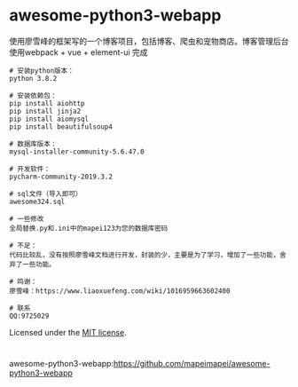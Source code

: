# awesome-python3-webapp
使用廖雪峰的框架写的一个博客项目，包括博客、爬虫和宠物商店。博客管理后台使用webpack + vue + element-ui 完成

```
# 安装python版本：
python 3.8.2

# 安装依赖包：
pip install aiohttp
pip install jinja2
pip install aiomysql
pip install beautifulsoup4

# 数据库版本：
mysql-installer-community-5.6.47.0

# 开发软件：
pycharm-community-2019.3.2

# sql文件（导入即可）
awesome324.sql

# 一些修改
全局替换.py和.ini中的mapei123为您的数据库密码

# 不足：
代码比较乱，没有按照廖雪峰文档进行开发，封装的少，主要是为了学习，增加了一些功能，舍弃了一些功能。

# 鸣谢：
廖雪峰：https://www.liaoxuefeng.com/wiki/1016959663602400

# 联系
QQ:9725029

```

Licensed under the [MIT license](https://github.com/viljamis/vue-design-system/blob/master/LICENSE).
#
awesome-python3-webapp:https://github.com/mapeimapei/awesome-python3-webapp




